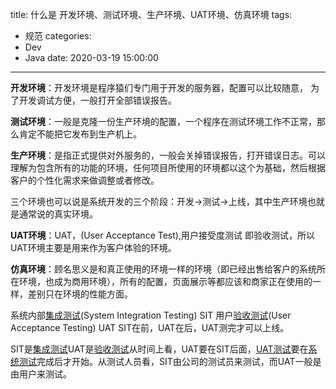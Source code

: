 title: 什么是 开发环境、测试环境、生产环境、UAT环境、仿真环境
tags:
  - 规范
categories: 
  - Dev
  - Java
date: 2020-03-19 15:00:00

---
<!-- more -->
**开发环境**：开发环境是程序猿们专门用于开发的服务器，配置可以比较随意， 为了开发调试方便，一般打开全部错误报告。

**测试环境**：一般是克隆一份生产环境的配置，一个程序在测试环境工作不正常，那么肯定不能把它发布到生产机上。

**生产环境**：是指正式提供对外服务的，一般会关掉错误报告，打开错误日志。可以理解为包含所有的功能的环境，任何项目所使用的环境都以这个为基础，然后根据客户的个性化需求来做调整或者修改。

三个环境也可以说是系统开发的三个阶段：开发->测试->上线，其中生产环境也就是通常说的真实环境。

**UAT环境**：UAT，(User Acceptance Test),用户接受度测试 即验收测试，所以UAT环境主要是用来作为客户体验的环境。

**仿真环境**：顾名思义是和真正使用的环境一样的环境（即已经出售给客户的系统所在环境，也成为商用环境），所有的配置，页面展示等都应该和商家正在使用的一样，差别只在环境的性能方面。

系统内部[集成测试](https://www.baidu.com/s?wd=%E9%9B%86%E6%88%90%E6%B5%8B%E8%AF%95&tn=44039180_cpr&fenlei=mv6quAkxTZn0IZRqIHckPjm4nH00T1YLnWnLnAcsmWTvmHKbrHmv0ZwV5Hcvrjm3rH6sPfKWUMw85HfYnjn4nH6sgvPsT6KdThsqpZwYTjCEQLGCpyw9Uz4Bmy-bIi4WUvYETgN-TLwGUv3EPHnLnHTznHDL)(System Integration Testing) SIT
用户[验收测试](https://www.baidu.com/s?wd=%E9%AA%8C%E6%94%B6%E6%B5%8B%E8%AF%95&tn=44039180_cpr&fenlei=mv6quAkxTZn0IZRqIHckPjm4nH00T1YLnWnLnAcsmWTvmHKbrHmv0ZwV5Hcvrjm3rH6sPfKWUMw85HfYnjn4nH6sgvPsT6KdThsqpZwYTjCEQLGCpyw9Uz4Bmy-bIi4WUvYETgN-TLwGUv3EPHnLnHTznHDL)(User Acceptance Testing) UAT
SIT在前，UAT在后，UAT测完才可以上线。

SIT是[集成测试](https://www.baidu.com/s?wd=%E9%9B%86%E6%88%90%E6%B5%8B%E8%AF%95&tn=44039180_cpr&fenlei=mv6quAkxTZn0IZRqIHckPjm4nH00T1YLnWnLnAcsmWTvmHKbrHmv0ZwV5Hcvrjm3rH6sPfKWUMw85HfYnjn4nH6sgvPsT6KdThsqpZwYTjCEQLGCpyw9Uz4Bmy-bIi4WUvYETgN-TLwGUv3EPHnLnHTznHDL)UAT是[验收测试](https://www.baidu.com/s?wd=%E9%AA%8C%E6%94%B6%E6%B5%8B%E8%AF%95&tn=44039180_cpr&fenlei=mv6quAkxTZn0IZRqIHckPjm4nH00T1YLnWnLnAcsmWTvmHKbrHmv0ZwV5Hcvrjm3rH6sPfKWUMw85HfYnjn4nH6sgvPsT6KdThsqpZwYTjCEQLGCpyw9Uz4Bmy-bIi4WUvYETgN-TLwGUv3EPHnLnHTznHDL)从时间上看，UAT要在SIT后面，[UAT测试](https://www.baidu.com/s?wd=UAT%E6%B5%8B%E8%AF%95&tn=44039180_cpr&fenlei=mv6quAkxTZn0IZRqIHckPjm4nH00T1YLnWnLnAcsmWTvmHKbrHmv0ZwV5Hcvrjm3rH6sPfKWUMw85HfYnjn4nH6sgvPsT6KdThsqpZwYTjCEQLGCpyw9Uz4Bmy-bIi4WUvYETgN-TLwGUv3EPHnLnHTznHDL)要在[系统测试](https://www.baidu.com/s?wd=%E7%B3%BB%E7%BB%9F%E6%B5%8B%E8%AF%95&tn=44039180_cpr&fenlei=mv6quAkxTZn0IZRqIHckPjm4nH00T1YLnWnLnAcsmWTvmHKbrHmv0ZwV5Hcvrjm3rH6sPfKWUMw85HfYnjn4nH6sgvPsT6KdThsqpZwYTjCEQLGCpyw9Uz4Bmy-bIi4WUvYETgN-TLwGUv3EPHnLnHTznHDL)完成后才开始。从测试人员看，SIT由公司的测试员来测试，而UAT一般是由用户来测试。
